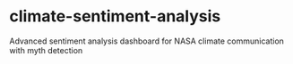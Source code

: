 # climate-sentiment-analysis
Advanced sentiment analysis dashboard for NASA climate communication with myth detection
